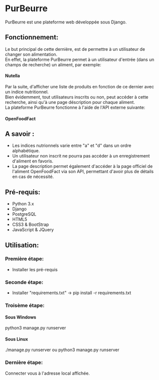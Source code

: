 # PurBeurre
PurBeurre est une plateforme web développée sous Django.  

## Fonctionnement:
Le but principal de cette dernière, est de permettre à un utilisateur de changer son alimentation.  
En effet, la plateforme PurBeurre permet à un utilisateur d'entrée (dans un champs de recherche) un aliment, par exemple:
#### Nutella
Par la suite, d'afficher une liste de produits en fonction de ce dernier avec un indice nutritionnel.  
Bien évidemment, tout utilisateurs inscrits ou non, peut accéder à cette recherche, ainsi qu'à une page déscription pour chaque aliment.  
La plateforme PurBeurre fonctionne à l'aide de l'API externe suivante:
#### OpenFoodFact

## A savoir :
- Les indices nutrionnels varie entre "a" et "d" dans un ordre alphabétique.
- Un utilisateur non inscrit ne pourra pas accéder à un enregistrement d'aliment en favoris.
- La page description permet également d'accéder à la page officiel de l'aliment OpenFoodFact via son API, permettant d'avoir plus de détails en cas de nécessité.

## Pré-requis:
- Python 3.x
- Django
- PostgreSQL
- HTML5
- CSS3 & BootStrap
- JavaScript & JQuery

## Utilisation:

### Première étape:
- Installer les pré-requis

### Seconde étape:
- Installer "requirements.txt" -> pip install -r requirements.txt

### Troisème étape:
#### Sous Windows
python3 manage.py runserver
#### Sous Linux
./manage.py runserver ou python3 manage.py runserver

### Dernière étape:
Connecter vous à l'adresse local affichée.
